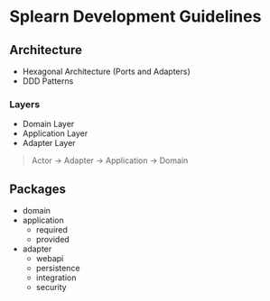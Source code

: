 # Splearn Development Guidelines

## Architecture
- Hexagonal Architecture (Ports and Adapters)
- DDD Patterns


### Layers
- Domain Layer
- Application Layer
- Adapter Layer

> Actor -> Adapter -> Application -> Domain

## Packages
- domain
- application
    - required
    - provided
- adapter
    - webapi
    - persistence
    - integration
    - security